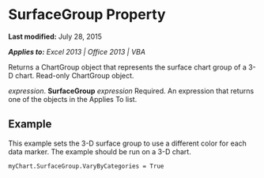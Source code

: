 
# SurfaceGroup Property

 **Last modified:** July 28, 2015

 _**Applies to:** Excel 2013 | Office 2013 | VBA_

Returns a ChartGroup object that represents the surface chart group of a 3-D chart. Read-only ChartGroup object.

 _expression_. **SurfaceGroup**
 _expression_ Required. An expression that returns one of the objects in the Applies To list.

## Example

This example sets the 3-D surface group to use a different color for each data marker. The example should be run on a 3-D chart.


```
myChart.SurfaceGroup.VaryByCategories = True
```

